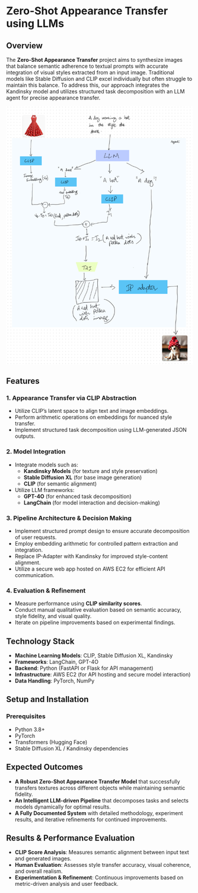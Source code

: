 # Zero-Shot Appearance Transfer using LLMs
## Overview
The **Zero-Shot Appearance Transfer** project aims to synthesize images that balance semantic adherence to textual prompts with accurate integration of visual styles extracted from an input image. Traditional models like Stable Diffusion and CLIP excel individually but often struggle to maintain this balance. To address this, our approach integrates the Kandinsky model and utilizes structured task decomposition with an LLM agent for precise appearance transfer.

![Sample Architecture](./dog_wearing_red_hat_polka_dots.jpg)
## Features
### 1. Appearance Transfer via CLIP Abstraction
- Utilize CLIP’s latent space to align text and image embeddings.
- Perform arithmetic operations on embeddings for nuanced style transfer.
- Implement structured task decomposition using LLM-generated JSON outputs.

### 2. Model Integration
- Integrate models such as:
  - **Kandinsky Models** (for texture and style preservation)
  - **Stable Diffusion XL** (for base image generation)
  - **CLIP** (for semantic alignment)
- Utilize LLM frameworks:
  - **GPT-4O** (for enhanced task decomposition)
  - **LangChain** (for model interaction and decision-making)

### 3. Pipeline Architecture & Decision Making
- Implement structured prompt design to ensure accurate decomposition of user requests.
- Employ embedding arithmetic for controlled pattern extraction and integration.
- Replace IP-Adapter with Kandinsky for improved style-content alignment.
- Utilize a secure web app hosted on AWS EC2 for efficient API communication.

### 4. Evaluation & Refinement
- Measure performance using **CLIP similarity scores**.
- Conduct manual qualitative evaluation based on semantic accuracy, style fidelity, and visual quality.
- Iterate on pipeline improvements based on experimental findings.

## Technology Stack
- **Machine Learning Models**: CLIP, Stable Diffusion XL, Kandinsky
- **Frameworks**: LangChain, GPT-4O
- **Backend**: Python (FastAPI or Flask for API management)
- **Infrastructure**: AWS EC2 (for API hosting and secure model interaction)
- **Data Handling**: PyTorch, NumPy

## Setup and Installation
### Prerequisites
- Python 3.8+
- PyTorch
- Transformers (Hugging Face)
- Stable Diffusion XL / Kandinsky dependencies

## Expected Outcomes
- **A Robust Zero-Shot Appearance Transfer Model** that successfully transfers textures across different objects while maintaining semantic fidelity.
- **An Intelligent LLM-driven Pipeline** that decomposes tasks and selects models dynamically for optimal results.
- **A Fully Documented System** with detailed methodology, experiment results, and iterative refinements for continued improvements.

## Results & Performance Evaluation
- **CLIP Score Analysis**: Measures semantic alignment between input text and generated images.
- **Human Evaluation**: Assesses style transfer accuracy, visual coherence, and overall realism.
- **Experimentation & Refinement**: Continuous improvements based on metric-driven analysis and user feedback.
